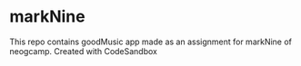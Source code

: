 # markNine

This repo contains goodMusic app made as an assignment for markNine of neogcamp. Created with CodeSandbox
